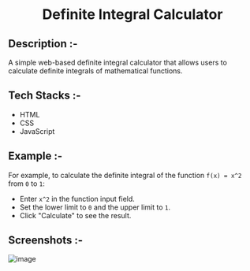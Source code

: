 # <p align="center">Definite Integral Calculator</p>

## Description :-

A simple web-based definite integral calculator that allows users to calculate definite integrals of mathematical functions.

## Tech Stacks :-

- HTML
- CSS
- JavaScript

## Example :-

For example, to calculate the definite integral of the function `f(x) = x^2` from `0` to `1`:
- Enter `x^2` in the function input field.
- Set the lower limit to `0` and the upper limit to `1`.
- Click "Calculate" to see the result.

## Screenshots :-

![image](https://github.com/Rakesh9100/CalcDiverse/assets/73993775/9ef3c5c1-6989-4d0d-bc47-2511af277e80)
